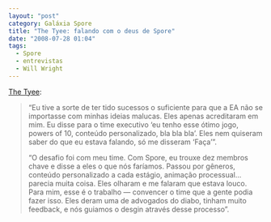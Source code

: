 ```yaml
---
layout: "post"
category: Galáxia Spore
title: "The Tyee: falando com o deus de Spore"
date: "2008-07-28 01:04"
tags:
  - Spore
  - entrevistas
  - Will Wright
---
```

[The Tyee](http://thetyee.ca/Entertainment/2008/07/15/GodOfSpore/):

> “Eu tive a sorte de ter tido sucessos o suficiente para que a EA não se importasse com minhas ideias malucas. Eles apenas acreditaram em mim. Eu disse para o time executivo ‘eu tenho esse ótimo jogo, powers of 10, conteúdo personalizado, bla bla bla’. Eles nem quiseram saber do que eu estava falando, só me disseram ‘Faça’”.
>
> “O desafio foi com meu time. Com Spore, eu trouxe dez membros chave e disse a eles o que nós faríamos. Passou por gêneros, conteúdo personalizado a cada estágio, animação processual… parecia muita coisa. Eles olharam e me falaram que estava louco. Para mim, esse é o trabalho — convencer o time que a gente podia fazer isso. Eles deram uma de advogados do diabo, tinham muito feedback, e nós guiamos o desgin através desse processo”.
